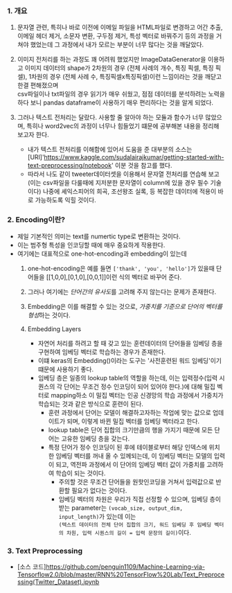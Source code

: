 ### 1. 개요
   1. 문자열 관련, 특히나 바로 이전에 이메일 파일을 HTML파일로 변경하고 어간 추출, 이메일 헤더 제거, 소문자 변환, 구두점 제거, 특성 벡터로 바꿔주기 등의 과정을 거쳐야 했었는데 그 과정에서 내가 모르는 부분이 너무 많다는 것을 깨달았다.
   2. 이미지 전처리를 하는 과정도 꽤 어려워 했었지만 ImageDataGenerator을 이용하고 이미지 데이터의 shape가 2차원의 경우 (전체 사례의 개수, 특징 픽셀, 특징 픽셀), 1차원의 경우 (전체 사례 수, 특징픽셀x특징픽셀)이런 느낌이라는 것을 깨닫고 한결 편해졌으며  
   csv파일이나 txt파일의 경우 읽기가 매우 쉬웠고, 점점 데이터를 분석하려는 노력을 하다 보니 pandas dataframe이 사용하기 매우 편리하다는 것을 알게 되었다.
   3. 그러나 텍스트 전처리는 달랐다. 사용할 줄 알아야 하는 모듈과 함수가 너무 많았으며, 특히나 word2vec의 과정이 너무나 힘들었기 떄문에 공부해본 내용을 정리해 보고자 한다.

      - 내가 텍스트 전처리를 이해함에 있어서 도움을 준 대부분의 소스는 [URl]'https://www.kaggle.com/sudalairajkumar/getting-started-with-text-preprocessing/notebook' 이분 것을 참고를 했다.
       - 따라서 나도 같이 tweeter데이터셋을 이용해서 문자열 전처리를 연습해 보고(이는 csv파일을 다룰때에 지저분한 문자열이 column에 있을 경우 필수 기술이다) 나중에 셰익스피어의 희곡, 조선왕조 실록, 등 복잡한 데이터에 적용이 바로 가능하도록 익힐 것이다.
       
       
### 2. Encoding이란?
   - 제일 기본적인 의미는 text를 numertic type로 변환하는 것이다.
   - 이는 범주형 특성을 인코딩할 때에 매우 중요하게 작용한다.
   - 여기에는 대표적으로 one-hot-encoding과 embedding이 있는데
        1. one-hot-encoding은 예를 들면 ```['thank', 'you', 'hello']```가 있을때 단어들을 [[1,0,0],[0,1,0],[0,0,1]]이런 식의 벡터로 바꾸어 준다.
        2. 그러나 여기에는 *단어간의 유사도*를 고려해 주지 않는다는 문제가 존재한다.
        3. Embedding은 이를 해결할 수 있는 것으로, *가중치를 기준으로 단어의 벡터를 형성*하는 것이다.
         
        1. Embedding Layers
            - 자연어 처리를 하려고 할 때 갖고 있는 훈련데이터의 단어들을 임베딩 층을 구현하여 임베딩 벡터로 학습하는 경우가 존재한다.
            - 이떄 keras의 Embedding()이라는 도구는 '사전훈련된 워드 임베딩'이기 떄문에 사용하기 좋다.
            - 임베딩 층은 일종의 lookup table의 역할을 하는데, 이는 입력정수(입력 시퀀스의 각 단어는 무조건 정수 인코딩이 되어 있어야 한다.)에 대해 밀집 벡터로 mapping하소 이 밀집 벡터는 인공 신경망의 학습 과정에서 가중치가 학습되는 것과 같은 방식으로 훈련이 된다.
               - 훈련 과정에서 단어는 모델이 해결하고자하는 작업에 맞는 값으로 업데이트가 되며, 이렇게 바뀐 밀집 벡터를 임베딩 벡터라고 한다.
               - lookup table은 단어 집합의 크기만큼의 행을 가지기 때문에 모든 단어는 고유한 임베딩 층을 갖는다.
               - 특정 단어가 정수 인코딩이 된 후에 테이블로부터 해당 인덱스에 위치한 임베딩 벡터를 꺼내 올 수 있께되는데, 이 임베딩 벡터는 모델의 입력이 되고, 역전파 과정에서 이 단어의 임베딩 벡터 값이 가중치를 고려하여 학습이 되는 것이다.
                  - 주의할 것은 무조건 단어들을 원핫인코딩을 거쳐서 입력값으로 반환할 필요가 없다는 것이다.
                  - 임베딩 벡터의 차원은 우리가 직접 선정할 수 있으며, 임베딩 층이 받는 parameter는 ```(vocab_size, output_dim, input_length)```가 있는데 이는   
                  ```(텍스트 데이터의 전체 단어 집합의 크기, 워드 임베딩 후 임베딩 벡터의 차원, 입력 시퀀스의 길이 = 입력 문장의 길이)```이다.
            
        
               
### 3. Text Preprocessing
  - [소스 코드]https://github.com/penguin1109/Machine-Learning-via-Tensorflow2.0/blob/master/RNN%20TensorFlow%20Lab/Text_Preprocessing(Twitter_Dataset).ipynb

